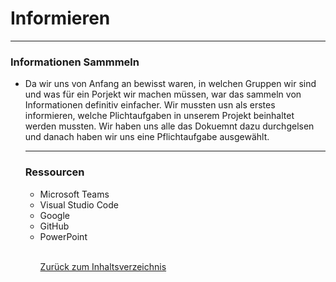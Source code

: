 # Informieren 

<hr>



### Informationen Sammmeln 

<ul><li> Da wir uns von Anfang an bewisst waren, in welchen Gruppen wir sind und was für ein Porjekt wir machen müssen, war das sammeln von Informationen definitiv einfacher. Wir mussten usn als erstes informieren, welche Plichtaufgaben in unserem Projekt beinhaltet werden mussten. Wir haben uns alle das Dokuemnt dazu durchgelsen und danach haben wir uns eine Pflichtaufgabe ausgewählt. 

<hr>

### Ressourcen

<ul>
<li> Microsoft Teams </li>
<li> Visual Studio Code </li>
<li> Google </li>
<li> GitHub </li>
<li> PowerPoint 


<br>
<br>

[Zurück zum Inhaltsverzeichnis](README.md)

